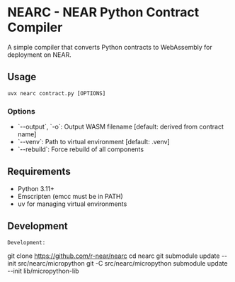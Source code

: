 # NEARC - NEAR Python Contract Compiler

A simple compiler that converts Python contracts to WebAssembly for deployment on NEAR.

## Usage

```
uvx nearc contract.py [OPTIONS]
```

### Options

- \`--output\`, \`-o\`: Output WASM filename [default: derived from contract name]
- \`--venv\`: Path to virtual environment [default: .venv]
- \`--rebuild\`: Force rebuild of all components

## Requirements

- Python 3.11+
- Emscripten (emcc must be in PATH)
- uv for managing virtual environments

## Development

```console
Development:
```
git clone https://github.com/r-near/nearc
cd nearc
git submodule update --init src/nearc/micropython
git -C src/nearc/micropython submodule update --init lib/micropython-lib
```
